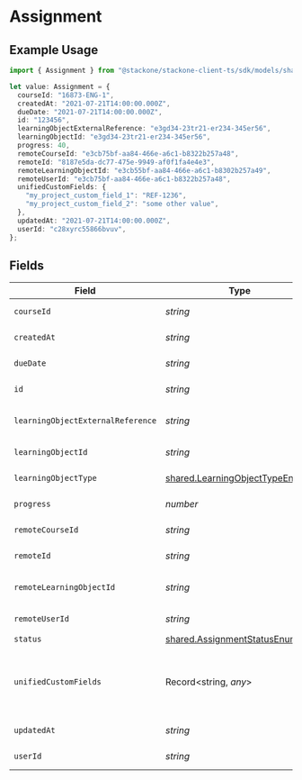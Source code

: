 # Assignment

## Example Usage

```typescript
import { Assignment } from "@stackone/stackone-client-ts/sdk/models/shared";

let value: Assignment = {
  courseId: "16873-ENG-1",
  createdAt: "2021-07-21T14:00:00.000Z",
  dueDate: "2021-07-21T14:00:00.000Z",
  id: "123456",
  learningObjectExternalReference: "e3gd34-23tr21-er234-345er56",
  learningObjectId: "e3gd34-23tr21-er234-345er56",
  progress: 40,
  remoteCourseId: "e3cb75bf-aa84-466e-a6c1-b8322b257a48",
  remoteId: "8187e5da-dc77-475e-9949-af0f1fa4e4e3",
  remoteLearningObjectId: "e3cb55bf-aa84-466e-a6c1-b8302b257a49",
  remoteUserId: "e3cb75bf-aa84-466e-a6c1-b8322b257a48",
  unifiedCustomFields: {
    "my_project_custom_field_1": "REF-1236",
    "my_project_custom_field_2": "some other value",
  },
  updatedAt: "2021-07-21T14:00:00.000Z",
  userId: "c28xyrc55866bvuv",
};
```

## Fields

| Field                                                                                        | Type                                                                                         | Required                                                                                     | Description                                                                                  | Example                                                                                      |
| -------------------------------------------------------------------------------------------- | -------------------------------------------------------------------------------------------- | -------------------------------------------------------------------------------------------- | -------------------------------------------------------------------------------------------- | -------------------------------------------------------------------------------------------- |
| `courseId`                                                                                   | *string*                                                                                     | :heavy_minus_sign:                                                                           | The course ID associated with this assignment                                                | 16873-ENG-1                                                                                  |
| `createdAt`                                                                                  | *string*                                                                                     | :heavy_minus_sign:                                                                           | The date the assignment was created                                                          | 2021-07-21T14:00:00.000Z                                                                     |
| `dueDate`                                                                                    | *string*                                                                                     | :heavy_minus_sign:                                                                           | The date the assignment is due to be completed                                               | 2021-07-21T14:00:00.000Z                                                                     |
| `id`                                                                                         | *string*                                                                                     | :heavy_minus_sign:                                                                           | The ID associated with this assignment                                                       | 123456                                                                                       |
| `learningObjectExternalReference`                                                            | *string*                                                                                     | :heavy_minus_sign:                                                                           | The learning_object_external_reference associated with this assignment                       | e3gd34-23tr21-er234-345er56                                                                  |
| `learningObjectId`                                                                           | *string*                                                                                     | :heavy_minus_sign:                                                                           | The learning_object_id associated with this assignment                                       | e3gd34-23tr21-er234-345er56                                                                  |
| `learningObjectType`                                                                         | [shared.LearningObjectTypeEnum](../../../sdk/models/shared/learningobjecttypeenum.md)[]      | :heavy_minus_sign:                                                                           | The learning object type of the assignment                                                   |                                                                                              |
| `progress`                                                                                   | *number*                                                                                     | :heavy_minus_sign:                                                                           | The progress associated with this assigment                                                  | 40                                                                                           |
| `remoteCourseId`                                                                             | *string*                                                                                     | :heavy_minus_sign:                                                                           | Provider's unique identifier of the course related to the assignment                         | e3cb75bf-aa84-466e-a6c1-b8322b257a48                                                         |
| `remoteId`                                                                                   | *string*                                                                                     | :heavy_minus_sign:                                                                           | Provider's unique identifier                                                                 | 8187e5da-dc77-475e-9949-af0f1fa4e4e3                                                         |
| `remoteLearningObjectId`                                                                     | *string*                                                                                     | :heavy_minus_sign:                                                                           | Provider's unique identifier of the learning object related to the assignment                | e3cb55bf-aa84-466e-a6c1-b8302b257a49                                                         |
| `remoteUserId`                                                                               | *string*                                                                                     | :heavy_minus_sign:                                                                           | Provider's unique identifier of the user related to the assignment                           | e3cb75bf-aa84-466e-a6c1-b8322b257a48                                                         |
| `status`                                                                                     | [shared.AssignmentStatusEnum](../../../sdk/models/shared/assignmentstatusenum.md)[]          | :heavy_minus_sign:                                                                           | The status of the assignment                                                                 |                                                                                              |
| `unifiedCustomFields`                                                                        | Record<string, *any*>                                                                        | :heavy_minus_sign:                                                                           | Custom Unified Fields configured in your StackOne project                                    | {<br/>"my_project_custom_field_1": "REF-1236",<br/>"my_project_custom_field_2": "some other value"<br/>} |
| `updatedAt`                                                                                  | *string*                                                                                     | :heavy_minus_sign:                                                                           | The date the assignment was last updated                                                     | 2021-07-21T14:00:00.000Z                                                                     |
| `userId`                                                                                     | *string*                                                                                     | :heavy_minus_sign:                                                                           | The user ID associated with this assignment                                                  | c28xyrc55866bvuv                                                                             |